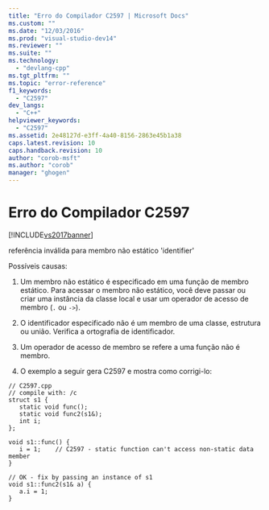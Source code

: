 ```yaml
---
title: "Erro do Compilador C2597 | Microsoft Docs"
ms.custom: ""
ms.date: "12/03/2016"
ms.prod: "visual-studio-dev14"
ms.reviewer: ""
ms.suite: ""
ms.technology: 
  - "devlang-cpp"
ms.tgt_pltfrm: ""
ms.topic: "error-reference"
f1_keywords: 
  - "C2597"
dev_langs: 
  - "C++"
helpviewer_keywords: 
  - "C2597"
ms.assetid: 2e48127d-e3ff-4a40-8156-2863e45b1a38
caps.latest.revision: 10
caps.handback.revision: 10
author: "corob-msft"
ms.author: "corob"
manager: "ghogen"
---
```

# Erro do Compilador C2597
[!INCLUDE[vs2017banner](../../assembler/inline/includes/vs2017banner.md)]

referência inválida para membro não estático 'identifier'  
  
 Possíveis causas:  
  
1.  Um membro não estático é especificado em uma função de membro estático.  Para acessar o membro não estático, você deve passar ou criar uma instância da classe local e usar um operador de acesso de membro \(`.` ou `->`\).  
  
2.  O identificador especificado não é um membro de uma classe, estrutura ou união.  Verifica a ortografia de identificador.  
  
3.  Um operador de acesso de membro se refere a uma função não é membro.  
  
4.  O exemplo a seguir gera C2597 e mostra como corrigi\-lo:  
  
```  
// C2597.cpp  
// compile with: /c  
struct s1 {  
   static void func();  
   static void func2(s1&);  
   int i;  
};  
  
void s1::func() {  
   i = 1;    // C2597 - static function can't access non-static data member  
}  
  
// OK - fix by passing an instance of s1  
void s1::func2(s1& a) {  
   a.i = 1;  
}  
  
```